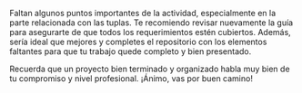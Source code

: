 Faltan algunos puntos importantes de la actividad, especialmente en la parte relacionada con las tuplas. Te recomiendo revisar nuevamente la guía para asegurarte de que todos los requerimientos estén cubiertos. Además, sería ideal que mejores y completes el repositorio con los elementos faltantes para que tu trabajo quede completo y bien presentado.

Recuerda que un proyecto bien terminado y organizado habla muy bien de tu compromiso y nivel profesional. ¡Ánimo, vas por buen camino!
